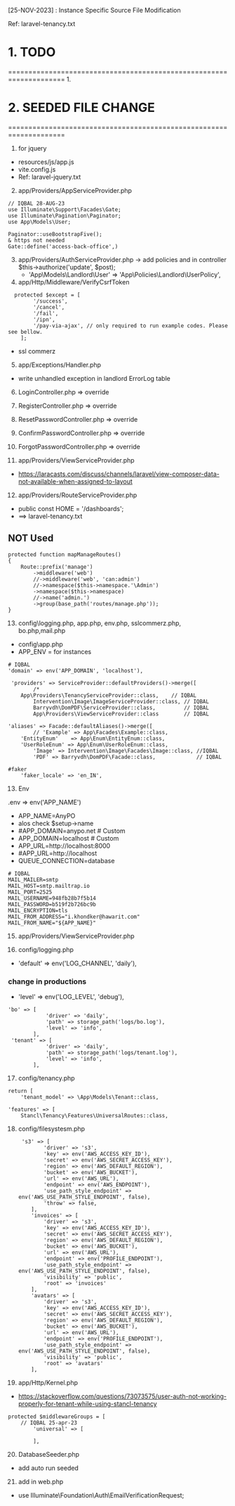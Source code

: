 [25-NOV-2023] : Instance Specific Source File Modification

Ref: laravel-tenancy.txt

# 1. TODO 
====================================================================
1.


# 2. SEEDED FILE CHANGE 
====================================================================
1. for jquery
- resources/js/app.js
- vite.config.js
- Ref: laravel-jquery.txt

2. app/Providers/AppServiceProvider.php

~~~
// IQBAL 28-AUG-23
use Illuminate\Support\Facades\Gate;
use Illuminate\Pagination\Paginator;
use App\Models\User;
~~~
~~~   
Paginator::useBootstrapFive(); 
& https not needed
Gate::define('access-back-office',)
~~~

3. app/Providers/AuthServiceProvider.php  -> add policies and in controller $this->authorize('update', $post);
    - 'App\Models\Landlord\User' => 'App\Policies\Landlord\UserPolicy',
4.  app/Http/Middleware/VerifyCsrfToken
~~~
  protected $except = [
        '/success',
        '/cancel',
        '/fail',
        '/ipn',
        '/pay-via-ajax', // only required to run example codes. Please see bellow.
    ];
~~~
- ssl commerz

5. app/Exceptions/Handler.php
- write unhandled exception in landlord ErrorLog table

6. LoginController.php => override

7. RegisterController.php => override

8. ResetPasswordController.php => override

9. ConfirmPasswordController.php => override

10. ForgotPasswordController.php => override

11. app/Providers/ViewServiceProvider.php
- https://laracasts.com/discuss/channels/laravel/view-composer-data-not-available-when-assigned-to-layout


12. app/Providers/RouteServiceProvider.php
- public const HOME = '/dashboards';
- ==>	laravel-tenancy.txt


## NOT Used
~~~
protected function mapManageRoutes()
{
	Route::prefix('manage')
		->middleware('web')
		//->middleware('web', 'can:admin')
		//->namespace($this->namespace.'\Admin')
		->namespace($this->namespace)
		//->name('admin.')
		->group(base_path('routes/manage.php'));
}
~~~

13. config\logging.php, app.php, env.php, sslcommerz.php, bo.php,mail.php
- config\app.php
- APP_ENV = for instances

~~~
# IQBAL
'domain' => env('APP_DOMAIN', 'localhost'),

 'providers' => ServiceProvider::defaultProviders()->merge([
        /*
	App\Providers\TenancyServiceProvider::class,    // IQBAL
        Intervention\Image\ImageServiceProvider::class, // IQBAL
        Barryvdh\DomPDF\ServiceProvider::class,         // IQBAL
        App\Providers\ViewServiceProvider::class        // IQBAL
 
'aliases' => Facade::defaultAliases()->merge([
        // 'Example' => App\Facades\Example::class,
	'EntityEnum'	=> App\Enum\EntityEnum::class,
	'UserRoleEnum' => App\Enum\UserRoleEnum::class,
        'Image' => Intervention\Image\Facades\Image::class, //IQBAL
        'PDF' => Barryvdh\DomPDF\Facade::class,             // IQBAL

#faker
	'faker_locale' => 'en_IN',
~~~


13. Env

.env  => env('APP_NAME') 
- APP_NAME=AnyPO
- alos check $setup->name
- #APP_DOMAIN=anypo.net    # Custom
- APP_DOMAIN=localhost    # Custom
- APP_URL=http://localhost:8000
- #APP_URL=http://localhost
- QUEUE_CONNECTION=database


~~~
# IQBAL
MAIL_MAILER=smtp
MAIL_HOST=smtp.mailtrap.io
MAIL_PORT=2525
MAIL_USERNAME=948fb28b7f5b14
MAIL_PASSWORD=b519f2b726bc9b
MAIL_ENCRYPTION=tls
MAIL_FROM_ADDRESS="i.khondker@hawarit.com"
MAIL_FROM_NAME="${APP_NAME}"
~~~

15. app/Providers/ViewServiceProvider.php

16. config/logging.php
- 'default' => env('LOG_CHANNEL', 'daily'),

### change in productions
- 'level' => env('LOG_LEVEL', 'debug'),

~~~
'bo' => [
            'driver' => 'daily',
            'path' => storage_path('logs/bo.log'),
            'level' => 'info',
        ],
 'tenant' => [
            'driver' => 'daily',
            'path' => storage_path('logs/tenant.log'),
            'level' => 'info',
        ],
~~~

17. config/tenancy.php
~~~
return [
	'tenant_model' => \App\Models\Tenant::class,

'features' => [
	Stancl\Tenancy\Features\UniversalRoutes::class,
~~~

18. config/filesystesm.php
	~~~
     's3' => [
            'driver' => 's3',
            'key' => env('AWS_ACCESS_KEY_ID'),
            'secret' => env('AWS_SECRET_ACCESS_KEY'),
            'region' => env('AWS_DEFAULT_REGION'),
            'bucket' => env('AWS_BUCKET'),
            'url' => env('AWS_URL'),
            'endpoint' => env('AWS_ENDPOINT'),
            'use_path_style_endpoint' => env('AWS_USE_PATH_STYLE_ENDPOINT', false),
            'throw' => false,
        ],
        'invoices' => [
            'driver' => 's3',
            'key' => env('AWS_ACCESS_KEY_ID'),
            'secret' => env('AWS_SECRET_ACCESS_KEY'),
            'region' => env('AWS_DEFAULT_REGION'),
            'bucket' => env('AWS_BUCKET'),
            'url' => env('AWS_URL'),
            'endpoint' => env('PROFILE_ENDPOINT'),
            'use_path_style_endpoint' => env('AWS_USE_PATH_STYLE_ENDPOINT', false),
            'visibility' => 'public',
            'root' => 'invoices'
        ],
        'avatars' => [
            'driver' => 's3',
            'key' => env('AWS_ACCESS_KEY_ID'),
            'secret' => env('AWS_SECRET_ACCESS_KEY'),
            'region' => env('AWS_DEFAULT_REGION'),
            'bucket' => env('AWS_BUCKET'),
            'url' => env('AWS_URL'),
            'endpoint' => env('PROFILE_ENDPOINT'),
            'use_path_style_endpoint' => env('AWS_USE_PATH_STYLE_ENDPOINT', false),
            'visibility' => 'public',
            'root' => 'avatars'
        ],
    ~~~

19. app/Http/Kernel.php 
- https://stackoverflow.com/questions/73073575/user-auth-not-working-properly-for-tenant-while-using-stancl-tenancy
~~~
protected $middlewareGroups = [
  	// IQBAL 25-apr-23
        'universal' => [
        
        ],
~~~

20. DatabaseSeeder.php
- add auto run seeded

21. add in web.php
- use Illuminate\Foundation\Auth\EmailVerificationRequest;

